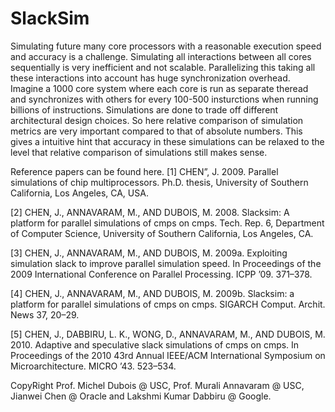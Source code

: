 SlackSim
========
Simulating future many core processors with a reasonable execution speed and accuracy is a challenge. 
Simulating all interactions between all cores sequentially is very inefficient and not scalable.
Parallelizing this taking all these interactions into account has huge synchronization overhead. Imagine
a 1000 core system where each core is run as separate theread and synchronizes with others for every 100-500
insturctions when running billions of instructions.
Simulations are done to trade off different architectural design choices. So here relative comparison of
simulation metrics are very important compared to that of absolute numbers. This gives a intuitive hint that
accuracy in these simulations can be relaxed to the level that relative comparison of simulations still makes sense.

Reference papers can be found here.
[1] CHEN”, J. 2009. Parallel simulations of chip multiprocessors. Ph.D. thesis,  University of Southern 
California, Los Angeles, CA, USA. 

[2] CHEN, J., ANNAVARAM, M., AND DUBOIS, M. 2008. Slacksim: A platform for  parallel simulations of 
cmps on  cmps. Tech. Rep. 6, Department of Computer Science, University of Southern California, Los 
Angeles, CA. 

[3] CHEN, J., ANNAVARAM, M., AND DUBOIS, M. 2009a. Exploiting simulation slack to improve parallel 
simulation speed. In Proceedings of the 2009 International Conference on Parallel Processing. ICPP ’09. 
371–378. 

[4] CHEN, J., ANNAVARAM, M., AND DUBOIS, M. 2009b. Slacksim: a platform for parallel simulations of 
cmps on cmps. SIGARCH Comput. Archit. News 37, 20–29. 

[5] CHEN, J., DABBIRU, L. K., WONG, D., ANNAVARAM, M., AND DUBOIS, M.  2010. Adaptive and 
speculative  slack simulations of cmps on cmps. In Proceedings of the 2010 43rd Annual IEEE/ACM 
International Symposium on Microarchitecture. MICRO ’43. 523–534. 

CopyRight
Prof. Michel Dubois @ USC, Prof. Murali Annavaram @ USC, Jianwei Chen @ Oracle and Lakshmi Kumar Dabbiru @ Google.